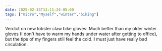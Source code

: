 ```yaml
---
date: 2025-02-15T13:11:24-05:00
tags: ["micro","Myself","winter","biking"]
---
```

Verdict on new lobster claw bike gloves: Much better than my older winter gloves (I don't have to warm my hands under water after getting to office), but the tips of my fingers still feel the cold. I must just have really bad circulation.